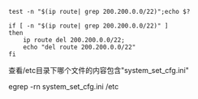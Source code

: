 ```shell
test -n "$(ip route| grep 200.200.0.0/22)";echo $?
```



```shell
if [ -n "$(ip route| grep 200.200.0.0/22)" ]
then
    ip route del 200.200.0.0/22;
    echo "del route 200.200.0.0/22"
fi
```



查看/etc目录下哪个文件的内容包含"system_set_cfg.ini"

egrep -rn system_set_cfg.ini /etc